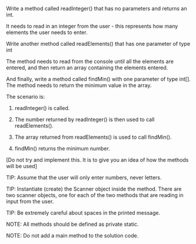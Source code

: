 Write a method called readInteger() that has no parameters and returns an int.

It needs to read in an integer from the user - this represents how many elements the user needs to enter.

Write another method called readElements() that has one parameter of type int

The method needs to read from the console until all the elements are entered, and then return an array containing the elements entered.

And finally, write a method called findMin() with one parameter of type int[]. The method needs to return the minimum value in the array.

The scenario is:

1. readInteger() is called.

2. The number returned by readInteger() is then used to call readElements().

3. The array returned from readElements() is used to call findMin().

4. findMin() returns the minimum number.

[Do not try and implement this. It is to give you an idea of how the methods will be used]

TIP: Assume that the user will only enter numbers, never letters.

TIP: Instantiate (create) the Scanner object inside the method. There are two scanner objects, one for each of the two methods that are reading in input from the user.

TIP: Be extremely careful about spaces in the printed message.

NOTE: All methods should be defined as private static.

NOTE: Do not add a main method to the solution code.

